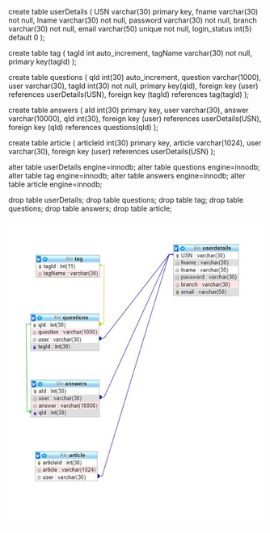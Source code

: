 create table userDetails
(
USN varchar(30) primary key,
fname varchar(30) not null,
lname varchar(30) not null,
password varchar(30) not null,
branch varchar(30) not null,
email varchar(50) unique not null,
login_status int(5) default 0
);

create table tag
(
tagId int auto_increment,
tagName varchar(30) not null,
primary key(tagId)
);
	
create table questions
(
qId int(30) auto_increment,
question varchar(1000),
user varchar(30),
tagId int(30) not null,
primary key(qId),
foreign key (user) references userDetails(USN),
foreign key (tagId) references tag(tagId)
);

create table answers
(
aId int(30) primary key,
user varchar(30), 
answer varchar(10000),
qId int(30),
foreign key (user) references userDetails(USN),
foreign key (qId) references questions(qId)
);

create table article
(
articleId int(30) primary key,
article varchar(1024),
user varchar(30),
foreign key (user) references userDetails(USN)
);

alter table userDetails engine=innodb;
alter table questions engine=innodb;
alter table tag engine=innodb;
alter table answers engine=innodb;
alter table article engine=innodb;

drop table userDetails;
drop table questions;
drop table tag;
drop table questions;
drop table answers;
drop table article;

![Getting Started](./schema.jpg)
